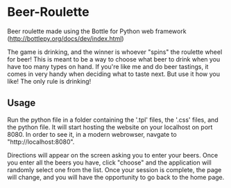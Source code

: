 # Beer-Roulette
Beer roulette made using the Bottle for Python web framework (http://bottlepy.org/docs/dev/index.html)

The game is drinking, and the winner is whoever "spins" the roulette wheel for beer! This is meant to be a way to choose what beer to drink when you have too many types on hand. If you're like me and do beer tastings, it comes in very handy when deciding what to taste next. But use it how you like! The only rule is drinking!

## Usage
Run the python file in a folder containing the '.tpl' files, the '.css' files, and the python file. It will start hosting the website on your localhost on port 8080. In order to see it, in a modern webrowser, navgate to "http://localhost:8080". 

Directions will appear on the screen asking you to enter your beers. Once you enter all the beers you have, click "choose" and the application will randomly select one from the list. Once your session is complete, the page will change, and you will have the opportunity to go back to the home page.
